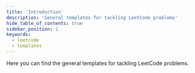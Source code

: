 ```yaml
---
title: 'Introduction'
description: 'General templates for tackling LeetCode problems'
hide_table_of_contents: true
sidebar_position: 1
keywords:
  - leetcode
  - templates
---
```


Here you can find the general templates for tackling LeetCode problems.